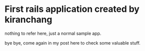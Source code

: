 # First rails application created by kiranchang

nothing to refer here, just a normal sample app.

bye bye, come again in my post here to check some valuable stuff.
